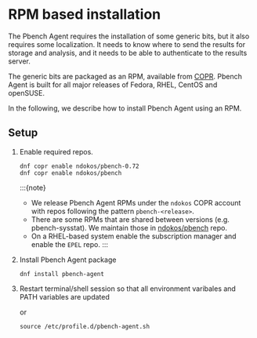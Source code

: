# RPM based installation

The Pbench Agent requires the installation of some generic bits, but it also
requires some localization. It needs to know where to send the results for
storage and analysis, and it needs to be able to authenticate to the results
server.

The generic bits are packaged as an RPM, available from
[COPR](https://copr.fedorainfracloud.org/coprs/ndokos).
Pbench Agent is built for all major releases of
Fedora, RHEL, CentOS and openSUSE.

In the following, we describe how to install Pbench Agent using an RPM.

## Setup

1. Enable required repos.

	```console
	dnf copr enable ndokos/pbench-0.72
	dnf copr enable ndokos/pbench
	```

    :::{note}
	- We release Pbench Agent RPMs under the `ndokos` COPR account with repos following the pattern `pbench-<release>`.
	- There are some RPMs that are shared between versions (e.g. pbench-sysstat). We maintain those in [ndokos/pbench](https://copr.fedorainfracloud.org/coprs/ndokos/pbench) repo.
    - On a RHEL-based system enable the subscription manager and enable the `EPEL` repo.
	:::

2. Install Pbench Agent package

	```console
	dnf install pbench-agent
	```

3. Restart terminal/shell session so that all environment varibales and PATH variables are updated

	or 

	```console
	source /etc/profile.d/pbench-agent.sh
	```


